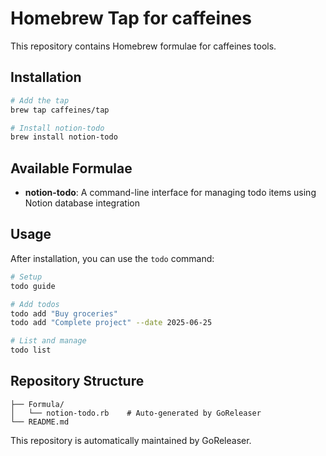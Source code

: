 # Homebrew Tap for caffeines

This repository contains Homebrew formulae for caffeines tools.

## Installation

```bash
# Add the tap
brew tap caffeines/tap

# Install notion-todo
brew install notion-todo
```

## Available Formulae

- **notion-todo**: A command-line interface for managing todo items using Notion database integration

## Usage

After installation, you can use the `todo` command:

```bash
# Setup
todo guide

# Add todos
todo add "Buy groceries"
todo add "Complete project" --date 2025-06-25

# List and manage
todo list
```

## Repository Structure

```
├── Formula/
│   └── notion-todo.rb    # Auto-generated by GoReleaser
└── README.md
```

This repository is automatically maintained by GoReleaser.
